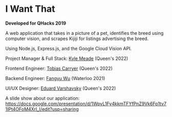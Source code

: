 # I Want That
**Developed for QHacks 2019**

A web application that takes in a picture of a pet, identifies the breed using computer vision, and scrapes Kijiji for listings advertising the breed.


Using Node.js, Express.js, and the Google Cloud Vision API.


Project Manager & Full Stack: [Kyle Meade](https://github.com/Kymed) (Queen's 2022)

Frontend Engineer: [Tobias Carryer](https://github.com/TobCar) (Queen's 2022)

Backend Engineer: [Fangyu Wu](https://github.com/WuFangyu) (Waterloo 2021)

UI/UX Designer: [Eduard Varshavsky](https://github.com/EduardVar) (Queen's 2022)


A slide show about our application:
https://docs.google.com/presentation/d/1WpyL1Fy4kkmTFYfPnZ9Vk6Fp1tv71IPt4OFoM4Xrl_I/edit?usp=sharing
